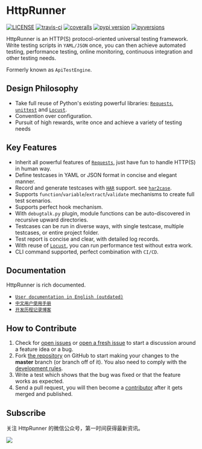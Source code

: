 # HttpRunner

[![LICENSE](https://img.shields.io/github/license/HttpRunner/HttpRunner.svg)](https://github.com/HttpRunner/HttpRunner/blob/master/LICENSE) [![travis-ci](https://travis-ci.org/HttpRunner/HttpRunner.svg?branch=master)](https://travis-ci.org/HttpRunner/HttpRunner) [![coveralls](https://coveralls.io/repos/github/HttpRunner/HttpRunner/badge.svg?branch=master)](https://coveralls.io/github/HttpRunner/HttpRunner?branch=master) [![pypi version](https://img.shields.io/pypi/v/HttpRunner.svg)](https://pypi.python.org/pypi/HttpRunner) [![pyversions](https://img.shields.io/pypi/pyversions/HttpRunner.svg)](https://pypi.python.org/pypi/HttpRunner)

HttpRunner is an HTTP(S) protocol-oriented universal testing framework. Write testing scripts in `YAML/JSON` once, you can then achieve automated testing, performance testing, online monitoring, continuous integration and other testing needs.

Formerly known as `ApiTestEngine`.

## Design Philosophy

- Take full reuse of Python's existing powerful libraries: [`Requests`][Requests], [`unittest`][unittest] and [`Locust`][Locust].
- Convention over configuration.
- Pursuit of high rewards, write once and achieve a variety of testing needs

## Key Features

- Inherit all powerful features of [`Requests`][Requests], just have fun to handle HTTP(S) in human way.
- Define testcases in YAML or JSON format in concise and elegant manner.
- Record and generate testcases with [`HAR`][HAR] support. see [`har2case`][har2case].
- Supports `function`/`variable`/`extract`/`validate` mechanisms to create full test scenarios.
- Supports perfect hook mechanism.
- With `debugtalk.py` plugin, module functions can be auto-discovered in recursive upward directories.
- Testcases can be run in diverse ways, with single testcase, multiple testcases, or entire project folder.
- Test report is concise and clear, with detailed log records.
- With reuse of [`Locust`][Locust], you can run performance test without extra work.
- CLI command supported, perfect combination with `CI/CD`.

## Documentation

HttpRunner is rich documented.

- [`User documentation in English (outdated)`][user-docs-en]
- [`中文用户使用手册`][user-docs-zh]
- [`开发历程记录博客`][development-blogs]

## How to Contribute

1. Check for [open issues](https://github.com/HttpRunner/HttpRunner/issues) or [open a fresh issue](https://github.com/HttpRunner/HttpRunner/issues/new/choose) to start a discussion around a feature idea or a bug.
2. Fork [the repository](https://github.com/httprunner/httprunner) on GitHub to start making your changes to the **master** branch (or branch off of it). You also need to comply with the [development rules](https://github.com/httprunner/docs/blob/master/en/docs/dev-rules.md).
3. Write a test which shows that the bug was fixed or that the feature works as expected.
4. Send a pull request, you will then become a [contributor](https://github.com/HttpRunner/HttpRunner/graphs/contributors) after it gets merged and published.

## Subscribe

关注 HttpRunner 的微信公众号，第一时间获得最新资讯。

![][qrcode_for_httprunner]

[Requests]: http://docs.python-requests.org/en/master/
[unittest]: https://docs.python.org/3/library/unittest.html
[Locust]: http://locust.io/
[PyUnitReport]: https://github.com/HttpRunner/PyUnitReport
[Jenkins]: https://jenkins.io/index.html
[har2case]: https://github.com/HttpRunner/har2case
[user-docs-en]: http://httprunner.org/
[user-docs-zh]: http://cn.httprunner.org/
[development-blogs]: http://debugtalk.com/tags/HttpRunner/
[HAR]: http://httparchive.org/
[Swagger]: https://swagger.io/
[Postman Collection Format]: http://blog.getpostman.com/2015/06/05/travelogue-of-postman-collection-format-v2/
[qrcode_for_httprunner]: https://raw.githubusercontent.com/HttpRunner/HttpRunner/master/docs/images/qrcode_for_httprunner.jpg



